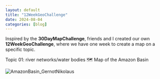 ```yaml
---
layout: default
title: "12WeekGeoChallenge"
date: 2024-08-04
categories: [blog]
---
```


Inspired by the **30DayMapChallenge**, friends and I created our own **12WeekGeoChallenge**, where we have one week to create a map on a specific topic.

Topic 01: river networks/water bodies 🗺️ Map of the Amazon Basin

![AmazonBasin_GernotNikolaus](https://github.com/user-attachments/assets/a983cfde-1123-4f52-b960-ee39c21f9c07)

